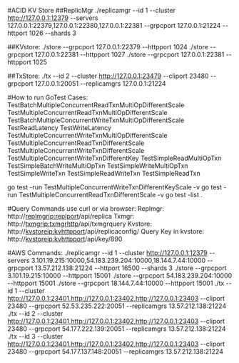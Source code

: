 #ACID KV Store
##ReplicMgr
./replicamgr --id 1 --cluster http://127.0.0.1:12379 --servers 127.0.0.1:22379,127.0.0.1:22380,127.0.0.1:22381 --grpcport 127.0.0.1:21224 --httport 1026 --shards 3

##KVstore:
./store --grpcport  127.0.0.1:22379 --httpport 1024
./store  --grpcport 127.0.0.1:22381 --httpport 1027
./store  --grpcport 127.0.0.1:22381 --httpport 1025

##TxStore:
./tx --id 2   --cluster http://127.0.0.1:23479 --cliport 23480 --grpcport 127.0.0.1:20051 --replicamgrs 127.0.0.1:21224


#How to run GoTest Cases:
TestBatchMultipleConcurrentReadTxnMultiOpDifferentScale
TestMultipleConcurrentReadTxnMultiOpDifferentScale
TestBatchMultipleConcurrentWriteTxnMultiOpDifferentScale
TestReadLatency
TestWriteLatency
TestMultipleConcurrentWriteTxnMultiOpDifferentScale
TestMultipleConcurrentReadTxnDifferentScale
TestMultipleConcurrentWriteTxnDifferentScale
TestMultipleConcurrentWriteTxnDifferentKey
TestSimpleReadMultiOpTxn
TestSimpleBatchWriteMultiOpTxn
TestSimpleWriteMultiOpTxn
TestSimpleWriteTxn
TestSimpleReadWriteTxn
TestSimpleReadTxn

go test -run  TestMultipleConcurrentWriteTxnDifferentKeyScale -v
go test -run TestMultipleConcurrentReadTxnDifferentScale -v
go test -list . 

#Query Commands use curl or via browser:
Replmgr:   http://<replmgrip:replport>/api/replica
Txmgr:     http://<txmgrip:txmgrhttp>/api/txmgrquery
Kvstore:   http://<kvstoreip:kvhttpport>/api/replicaconfig/
Query Key in kvstore: http://<kvstoreip:kvhttpport>/api/key/890


#AWS Commands:
./replicamgr --id 1 --cluster http://127.0.0.1:12379 --servers 3.101.19.215:10000,54.183.239.204:10000,18.144.7.44:10000 --grpcport 13.57.212.138:21224 --httport 16500 --shards 3
./store --grpcport 3.101.19.215:10000 --httpport 15001
./store --grpcport 54.183.239.204:10000 --httpport 15001
./store --grpcport 18.144.7.44:10000 --httpport 15001
./tx --id 1 --cluster http://127.0.0.1:23401,http://127.0.0.1:23402,http://127.0.0.1:23403 --cliport 23480 --grpcport 52.53.235.222:20051 --replicamgrs 13.57.212.138:21224
./tx --id 2 --cluster http://127.0.0.1:23401,http://127.0.0.1:23402,http://127.0.0.1:23403 --cliport 23480 --grpcport 54.177.222.139:20051 --replicamgrs 13.57.212.138:21224
./tx --id 3 --cluster http://127.0.0.1:23401,http://127.0.0.1:23402,http://127.0.0.1:23403 --cliport 23480 --grpcport 54.177.137.148:20051 --replicamgrs 13.57.212.138:21224
